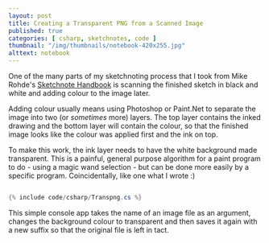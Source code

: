 ```yaml
---
layout: post
title: Creating a Transparent PNG from a Scanned Image
published: true
categories: [ csharp, sketchnotes, code ]
thumbnail: "/img/thumbnails/notebook-420x255.jpg"
alttext: notebook
---
```


One of the many parts of my sketchnoting process that I took from Mike Rohde's 
<a href="http://rohdesign.com/book">Sketchnote Handbook</a> is scanning the finished 
sketch in black and white and adding colour to the image later. 

Adding colour usually means using Photoshop or Paint.Net to separate the image 
into two (or *sometimes* more) layers. The top layer contains the inked drawing 
and the bottom layer will contain the colour, so that the finished image looks 
like the colour was applied first and the ink on top.

To make this work, the ink layer needs to have the white background made 
transparent. This is a painful, general purpose algorithm for a paint program 
to do - using a magic wand selection - but can be done more easily by a 
specific program. Coincidentally, like one what I wrote :)

```csharp

{% include code/csharp/Transpng.cs %}

```

This simple console app takes the name of an image file as an argument, 
changes the background colour to transparent and then saves it again with a 
new suffix so that the original file is left in tact. 

